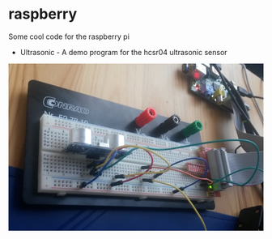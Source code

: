 # raspberry

Some cool code for the raspberry pi

* Ultrasonic - A demo program for the hcsr04 ultrasonic sensor

![raspberry pi](/raspi_logo.jpg)

